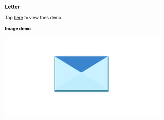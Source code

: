 ### Letter
Tap [here](https://chau-nm.github.io/ui_problems/letter) to view thes demo.
#### Image demo
<a href="https://chau-nm.github.io/ui_problems/letter">
  <img src="./demo.png" alt="Demo">
</a>